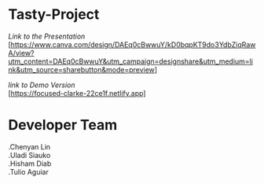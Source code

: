 # Tasty-Project
*Link to the Presentation <br/>*
[https://www.canva.com/design/DAEq0cBwwuY/kD0bqpKT9do3YdbZiqRawA/view?utm_content=DAEq0cBwwuY&utm_campaign=designshare&utm_medium=link&utm_source=sharebutton&mode=preview]

*link to Demo Version* <br/>
[https://focused-clarke-22ce1f.netlify.app]

# Developer Team<br/>
.Chenyan Lin<br/>
.Uladi Siauko<br/>
.Hisham Diab<br/>
.Tulio Aguiar<br/>
